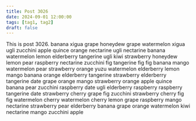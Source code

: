 ```yaml
---
title: Post 3026
date: 2024-09-01 12:00:00
tags: [tag1, tag2]
draft: false
---
```

This is post 3026.
banana
xigua
grape
honeydew
grape
watermelon
xigua
ugli
zucchini
apple
quince
orange
nectarine
ugli
nectarine
banana
watermelon
lemon
elderberry
tangerine
ugli
kiwi
strawberry
honeydew
lemon
pear
raspberry
nectarine
zucchini
fig
tangerine
fig
fig
banana
mango
watermelon
pear
strawberry
orange
yuzu
watermelon
elderberry
lemon
mango
banana
orange
elderberry
tangerine
strawberry
elderberry
tangerine
date
grape
orange
mango
strawberry
orange
apple
quince
banana
pear
zucchini
raspberry
date
ugli
elderberry
raspberry
raspberry
tangerine
date
strawberry
cherry
grape
fig
zucchini
strawberry
cherry
fig
fig
watermelon
cherry
watermelon
cherry
lemon
grape
raspberry
mango
nectarine
strawberry
pear
elderberry
banana
grape
orange
watermelon
kiwi
nectarine
mango
zucchini
apple
